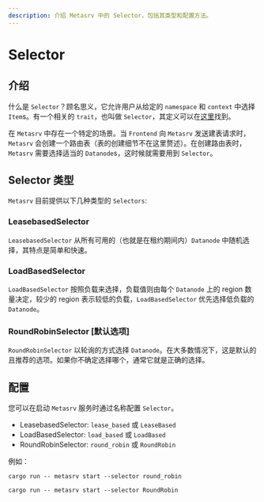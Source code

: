 ```yaml
---
description: 介绍 Metasrv 中的 Selector，包括其类型和配置方法。
---
```


# Selector

## 介绍

什么是 `Selector`？顾名思义，它允许用户从给定的 `namespace` 和 `context` 中选择 `Item`s。有一个相关的 `trait`，也叫做 `Selector`，其定义可以在[这里][0]找到。

[0]: https://github.com/GreptimeTeam/greptimedb/blob/main/src/meta-srv/src/selector.rs

在 `Metasrv` 中存在一个特定的场景。当 `Frontend` 向 `Metasrv` 发送建表请求时，`Metasrv` 会创建一个路由表（表的创建细节不在这里赘述）。在创建路由表时，`Metasrv` 需要选择适当的 `Datanode`s，这时候就需要用到 `Selector`。

## Selector 类型

`Metasrv` 目前提供以下几种类型的 `Selectors`:

### LeasebasedSelector

`LeasebasedSelector` 从所有可用的（也就是在租约期间内）`Datanode` 中随机选择，其特点是简单和快速。

### LoadBasedSelector

`LoadBasedSelector` 按照负载来选择，负载值则由每个 `Datanode` 上的 region 数量决定，较少的 region 表示较低的负载，`LoadBasedSelector` 优先选择低负载的 `Datanode`。

### RoundRobinSelector [默认选项]
`RoundRobinSelector` 以轮询的方式选择 `Datanode`。在大多数情况下，这是默认的且推荐的选项。如果你不确定选择哪个，通常它就是正确的选择。

## 配置

您可以在启动 `Metasrv` 服务时通过名称配置 `Selector`。

- LeasebasedSelector: `lease_based` 或 `LeaseBased`
- LoadBasedSelector: `load_based` 或 `LoadBased`
- RoundRobinSelector: `round_robin` 或 `RoundRobin`

例如：

```shell
cargo run -- metasrv start --selector round_robin
```

```shell
cargo run -- metasrv start --selector RoundRobin
```
